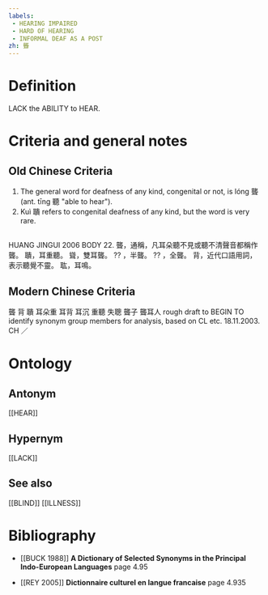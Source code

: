 ```yaml
---
labels: 
 - HEARING IMPAIRED
 - HARD OF HEARING
 - INFORMAL DEAF AS A POST
zh: 聾
---
```


# Definition
LACK the ABILITY to HEAR.
# Criteria and general notes
## Old Chinese Criteria
1. The general word for deafness of any kind, congenital or not, is lóng 聾 (ant. tīng 聽 "able to hear").
2. Kuì 聵 refers to congenital deafness of any kind, but the word is very rare.
## 
HUANG JINGUI 2006
BODY 22.
聾，通稱，凡耳朵聽不見或聽不清聲音都稱作聾。
聵，耳重聽。
聳，雙耳聾。
?? ，半聾。
?? ，全聾。
背，近代口語用詞，表示聽覺不靈。
耾，耳鳴。
## Modern Chinese Criteria
聾
背
聵
耳朵重
耳背
耳沉
重聽
失聰
聾子
聾耳人
rough draft to BEGIN TO identify synonym group members for analysis, based on CL etc. 18.11.2003. CH ／
# Ontology

## Antonym
[[HEAR]]
## Hypernym
[[LACK]]
## See also
[[BLIND]]
[[ILLNESS]]
# Bibliography
- [[BUCK 1988]]
**A Dictionary of Selected Synonyms in the Principal Indo-European Languages** page 4.95

- [[REY 2005]]
**Dictionnaire culturel en langue francaise** page 4.935
